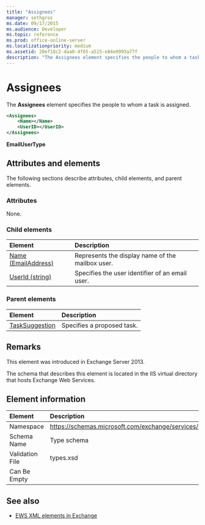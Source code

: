 ```yaml
---
title: "Assignees"
manager: sethgros
ms.date: 09/17/2015
ms.audience: Developer
ms.topic: reference
ms.prod: office-online-server
ms.localizationpriority: medium
ms.assetid: 20ef18c2-daa0-4f65-a515-e84e9993a77f
description: "The Assignees element specifies the people to whom a task is assigned."
---
```


# Assignees

The **Assignees** element specifies the people to whom a task is assigned. 
  
```XML
<Assignees>
    <Name></Name>
    <UserID></UserID>
</Assignees>
```

 **EmailUserType**
## Attributes and elements

The following sections describe attributes, child elements, and parent elements.
  
### Attributes

None.
  
### Child elements

|**Element**|**Description**|
|:-----|:-----|
|[Name (EmailAddress)](name-emailaddress.md) <br/> |Represents the display name of the mailbox user.  <br/> |
|[UserId (string)](userid-string.md) <br/> |Specifies the user identifier of an email user.  <br/> |
   
### Parent elements

|**Element**|**Description**|
|:-----|:-----|
|[TaskSuggestion](tasksuggestion.md) <br/> |Specifies a proposed task.  <br/> |
   
## Remarks

This element was introduced in Exchange Server 2013.
  
The schema that describes this element is located in the IIS virtual directory that hosts Exchange Web Services.
  
## Element information

|**Element**|**Description**|
|:-----|:-----|
|Namespace  <br/> |https://schemas.microsoft.com/exchange/services/2006/types  <br/> |
|Schema Name  <br/> |Type schema  <br/> |
|Validation File  <br/> |types.xsd  <br/> |
|Can Be Empty  <br/> ||
   
## See also

- [EWS XML elements in Exchange](ews-xml-elements-in-exchange.md)

